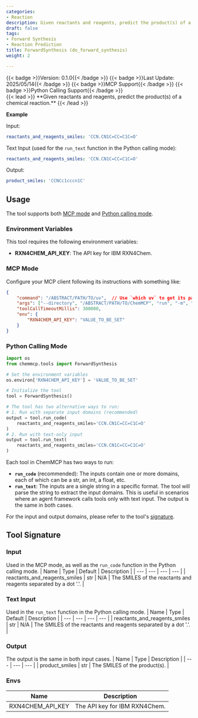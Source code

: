 ```yaml
---
categories:
- Reaction
description: Given reactants and reagents, predict the product(s) of a chemical reaction.
draft: false
tags:
- Forward Synthesis
- Reaction Prediction
title: ForwardSynthesis (do_forward_synthesis)
weight: 2

---
```

<div style="display: flex; flex-wrap: wrap; gap: 0.75rem; align-items: center;">
  {{< badge >}}Version: 0.1.0{{< /badge >}}
  {{< badge >}}Last Update: 2025/05/14{{< /badge >}}
  {{< badge >}}MCP Support{{< /badge >}}
  {{< badge >}}Python Calling Support{{< /badge >}}
</div>
{{< lead >}}
**Given reactants and reagents, predict the product(s) of a chemical reaction.**
{{< /lead >}}

**Example**

Input:
```yaml
reactants_and_reagents_smiles: 'CCN.CN1C=CC=C1C=O'
```

Text Input (used for the `run_text` function in the Python calling mode):
```yaml
reactants_and_reagents_smiles: 'CCN.CN1C=CC=C1C=O'
```

Output:
```yaml
product_smiles: 'CCNCc1cccn1C'
```

## Usage

The tool supports both [MCP mode](#mcp-mode) and [Python calling mode](#python-calling-mode).

### Environment Variables
This tool requires the following environment variables:
- **RXN4CHEM_API_KEY**: The API key for IBM RXN4Chem.


### MCP Mode

Configure your MCP client following its instructions with something like:
```JSON
{
    "command": "/ABSTRACT/PATH/TO/uv",  // Use `which uv` to get its path
    "args": ["--directory", "/ABSTRACT/PATH/TO/ChemMCP", "run", "-m", "chemmcp.tools.forward_synthesis"],
    "toolCallTimeoutMillis": 300000,
    "env": {
        "RXN4CHEM_API_KEY": "VALUE_TO_BE_SET"
    }
}
```

### Python Calling Mode

```python
import os
from chemmcp.tools import ForwardSynthesis

# Set the environment variables
os.environ['RXN4CHEM_API_KEY'] = 'VALUE_TO_BE_SET'

# Initialize the tool
tool = ForwardSynthesis()

# The tool has two alternative ways to run:
# 1. Run with separate input domains (recommended)
output = tool.run_code(
    reactants_and_reagents_smiles='CCN.CN1C=CC=C1C=O'
)
# 2. Run with text-only input
output = tool.run_text(
    reactants_and_reagents_smiles='CCN.CN1C=CC=C1C=O'
)
```


Each tool in ChemMCP has two ways to run:
- **`run_code`** (recommended): The inputs contain one or more domains, each of which can be a str, an int, a float, etc.
- **`run_text`**: The inputs are a single string in a specific format. The tool will parse the string to extract the input domains. This is useful in scenarios where an agent framework calls tools only with text input.
The output is the same in both cases.

For the input and output domains, please refer to the tool's [signature](#tool-signature).

## Tool Signature



### Input
Used in the MCP mode, as well as the `run_code` function in the Python calling mode.
| Name | Type | Default | Description |
| --- | --- | --- | --- |
| reactants_and_reagents_smiles | str | N/A | The SMILES of the reactants and reagents separated by a dot '.'. |

### Text Input
Used in the `run_text` function in the Python calling mode.
| Name | Type | Default | Description |
| --- | --- | --- | --- |
| reactants_and_reagents_smiles | str | N/A | The SMILES of the reactants and reagents separated by a dot '.'. |

### Output
The output is the same in both input cases.
| Name | Type | Description |
| --- | --- | --- |
| product_smiles | str | The SMILES of the product(s). |

### Envs
| Name | Description |
| --- | --- |
| RXN4CHEM_API_KEY | The API key for IBM RXN4Chem. |
